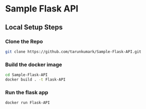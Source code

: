 # Sample Flask API

## Local Setup Steps
### Clone the Repo
```bash
git clone https://github.com/tarunkumark/Sample-Flask-API.git
```

### Build the docker image
```bash
cd Sample-Flask-API
docker build . -t Flask-API
```

### Run the flask app
```bash
docker run Flask-API
```